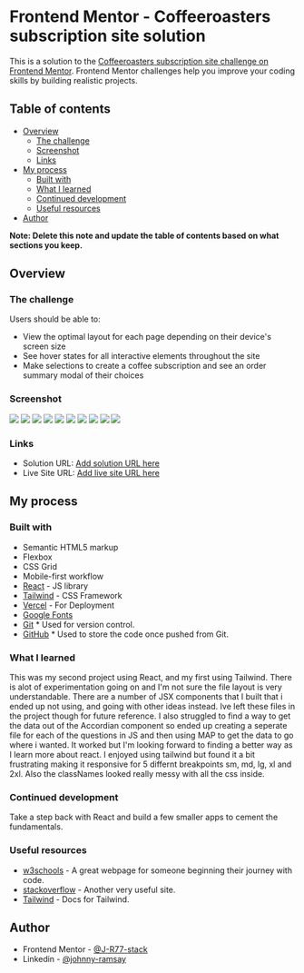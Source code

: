 # Frontend Mentor - Coffeeroasters subscription site solution

This is a solution to the [Coffeeroasters subscription site challenge on Frontend Mentor](https://www.frontendmentor.io/challenges/coffeeroasters-subscription-site-5Fc26HVY6). Frontend Mentor challenges help you improve your coding skills by building realistic projects.

## Table of contents

- [Overview](#overview)
  - [The challenge](#the-challenge)
  - [Screenshot](#screenshot)
  - [Links](#links)
- [My process](#my-process)
  - [Built with](#built-with)
  - [What I learned](#what-i-learned)
  - [Continued development](#continued-development)
  - [Useful resources](#useful-resources)
- [Author](#author)

**Note: Delete this note and update the table of contents based on what sections you keep.**

## Overview

### The challenge

Users should be able to:

- View the optimal layout for each page depending on their device's screen size
- See hover states for all interactive elements throughout the site
- Make selections to create a coffee subscription and see an order summary modal of their choices

### Screenshot

![](./src/images/Screenshot%202024-04-15%20at%2014.33.24.png)
![](./src/images/Screenshot%202024-04-15%20at%2014.34.04.png)
![](./src/images/Screenshot%202024-04-15%20at%2014.34.26.png)
![](./src/images/Screenshot%202024-04-15%20at%2014.34.43.png)
![](./src/images/Screenshot%202024-04-15%20at%2014.35.04.png)
![](./src/images/Screenshot%202024-04-15%20at%2014.35.26.png)
![](./src/images/Screenshot%202024-04-15%20at%2014.36.03.png)
![](./src/images/Screenshot%202024-04-15%20at%2014.36.16.png)
![](./src/images/Screenshot%202024-04-15%20at%2014.36.55.png)
![](./src/images/Screenshot%202024-04-15%20at%2014.37.21.png)

### Links

- Solution URL: [Add solution URL here](https://www.frontendmentor.io/solutions/coffeeroasters-subscription-site-using-react-and-tailwind-SZ9ze-7OA9)
- Live Site URL: [Add live site URL here](https://coffee-roasters-react-app.vercel.app/)

## My process

### Built with

- Semantic HTML5 markup
- Flexbox
- CSS Grid
- Mobile-first workflow
- [React](https://reactjs.org/) - JS library
- [Tailwind](https://tailwindcss.com/) - CSS Framework
- [Vercel](https://vercel.com/) - For Deployment
- [Google Fonts](https://fonts.google.com/)
- [Git](https://git-scm.com/) \* Used for version control.
- [GitHub](https://github.com/) \* Used to store the code once pushed from Git.

### What I learned

This was my second project using React, and my first using Tailwind. There is alot of experimentation going on and I'm not sure the file layout is very understandable. There are a number of JSX components that I built that i ended up not using, and going with other ideas instead. Ive left these files in the project though for future reference. I also struggled to find a way to get the data out of the Accordian component so ended up creating a seperate file for each of the questions in JS and then using MAP to get the data to go where i wanted. It worked but I'm looking forward to finding a better way as I learn more about react. I enjoyed using tailwind but found it a bit frustrating making it responsive for 5 differnt breakpoints sm, md, lg, xl and 2xl. Also the classNames looked really messy with all the css inside.

### Continued development

Take a step back with React and build a few smaller apps to cement the fundamentals.

### Useful resources

- [w3schools](https://www.w3schools.com/) - A great webpage for someone beginning their journey with code.
- [stackoverflow](https://stackoverflow.com/) - Another very useful site.
- [Tailwind](https://tailwindcss.com/docs/installation/) - Docs for Tailwind.

## Author

- Frontend Mentor - [@J-R77-stack](https://www.frontendmentor.io/profile/J-R77-stack)
- Linkedin - [@johnny-ramsay](https://www.linkedin.com/in/johnny-ramsay-developer/)
